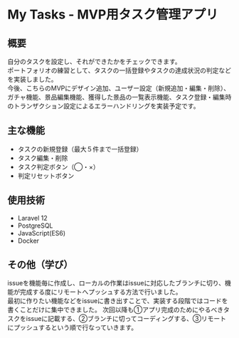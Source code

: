 # My Tasks - MVP用タスク管理アプリ

## 概要
自分のタスクを設定し、それができたかをチェックできます。  
ポートフォリオの練習として、タスクの一括登録やタスクの達成状況の判定などを実装しました。  
今後、こちらのMVPにデザイン追加、ユーザー設定（新規追加・編集・削除）、ガチャ機能、景品編集機能、獲得した景品の一覧表示機能、タスク登録・編集時のトランザクション設定によるエラーハンドリングを実装予定です。

## 主な機能
- タスクの新規登録（最大５件まで一括登録）
- タスク編集・削除
- タスク判定ボタン（◯・×）
- 判定リセットボタン

## 使用技術
- Laravel 12
- PostgreSQL
- JavaScript(ES6)
- Docker

## その他（学び）
issueを機能毎に作成し、ローカルの作業はissueに対応したブランチに切り、機能が完成する度にリモートへプッシュする方法で行いました。  
最初に作りたい機能などをissueに書き出すことで、実装する段階ではコードを書くことだけに集中できました。
次回以降も①アプリ完成のためにやるべきタスクをissueに記載する、②ブランチに切ってコーディングする、③リモートにプッシュするという順で行なっていきます。
